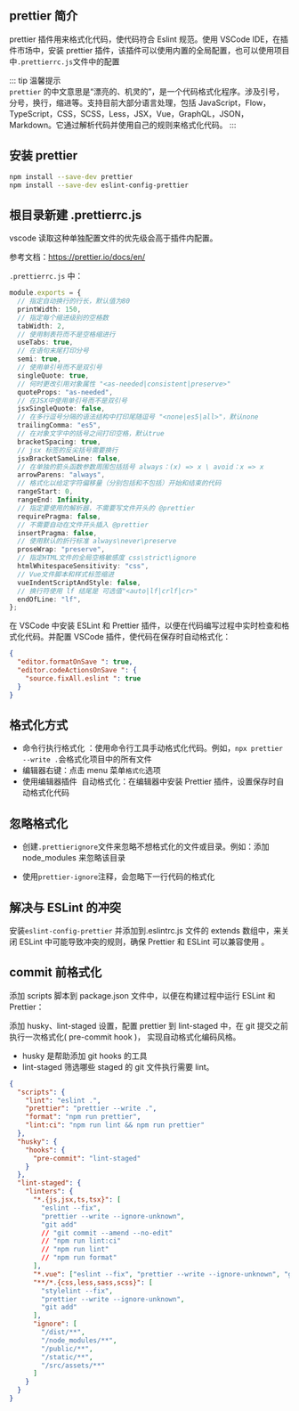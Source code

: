 ## prettier 简介

prettier 插件用来格式化代码，使代码符合 Eslint 规范。使用 VSCode IDE，在插件市场中，安装 prettier 插件，该插件可以使用内置的全局配置，也可以使用项目中`.prettierrc.js`文件中的配置

::: tip 温馨提示  
`prettier` 的中文意思是“漂亮的、机灵的”，是一个代码格式化程序。涉及引号，分号，换行，缩进等。支持目前大部分语言处理，包括 JavaScript，Flow，TypeScript，CSS，SCSS，Less，JSX，Vue，GraphQL，JSON，Markdown。它通过解析代码并使用自己的规则来格式化代码。
:::

## 安装 prettier

```bash
npm install --save-dev prettier
npm install --save-dev eslint-config-prettier
```

## 根目录新建 .prettierrc.js

vscode 读取这种单独配置文件的优先级会高于插件内配置。

参考文档：https://prettier.io/docs/en/

`.prettierrc.js` 中：

```ts
module.exports = {
  // 指定自动换行的行长，默认值为80
  printWidth: 150,
  // 指定每个缩进级别的空格数
  tabWidth: 2,
  // 使用制表符而不是空格缩进行
  useTabs: true,
  // 在语句末尾打印分号
  semi: true,
  // 使用单引号而不是双引号
  singleQuote: true,
  // 何时更改引用对象属性 "<as-needed|consistent|preserve>"
  quoteProps: "as-needed",
  // 在JSX中使用单引号而不是双引号
  jsxSingleQuote: false,
  // 在多行逗号分隔的语法结构中打印尾随逗号 "<none|es5|all>"，默认none
  trailingComma: "es5",
  // 在对象文字中的括号之间打印空格，默认true
  bracketSpacing: true,
  // jsx 标签的反尖括号需要换行
  jsxBracketSameLine: false,
  // 在单独的箭头函数参数周围包括括号 always：(x) => x \ avoid：x => x
  arrowParens: "always",
  // 格式化以给定字符偏移量（分别包括和不包括）开始和结束的代码
  rangeStart: 0,
  rangeEnd: Infinity,
  // 指定要使用的解析器，不需要写文件开头的 @prettier
  requirePragma: false,
  // 不需要自动在文件开头插入 @prettier
  insertPragma: false,
  // 使用默认的折行标准 always\never\preserve
  proseWrap: "preserve",
  // 指定HTML文件的全局空格敏感度 css\strict\ignore
  htmlWhitespaceSensitivity: "css",
  // Vue文件脚本和样式标签缩进
  vueIndentScriptAndStyle: false,
  // 换行符使用 lf 结尾是 可选值"<auto|lf|crlf|cr>"
  endOfLine: "lf",
};
```

在 VSCode 中安装 ESLint 和 Prettier 插件，以便在代码编写过程中实时检查和格式化代码。并配置 VSCode 插件，使代码在保存时自动格式化：

```json
{
  "editor.formatOnSave ": true,
  "editor.codeActionsOnSave ": {
    "source.fixAll.eslint ": true
  }
}
```

## 格式化方式

- 命令行执行格式化 ‌：使用命令行工具手动格式化代码。例如，`npx prettier --write .`会格式化项目中的所有文件 ‌
- 编辑器右键：点击 menu 菜单`格式化`选项
- 使用编辑器插件 ‌ 自动格式化：在编辑器中安装 Prettier 插件，设置保存时自动格式化代码 ‌

## 忽略格式化

- 创建`.prettierignore`文件来忽略不想格式化的文件或目录。例如：添加 node_modules 来忽略该目录 ‌

- 使用`prettier-ignore`注释，会忽略下一行代码的格式化

## 解决与 ESLint 的冲突 ‌

安装`eslint-config-prettier` 并添加到.eslintrc.js 文件的 extends 数组中，来关闭 ESLint 中可能导致冲突的规则，确保 Prettier 和 ESLint 可以兼容使用 ‌。

## commit 前格式化

添加 scripts 脚本到 package.json 文件中，以便在构建过程中运行 ESLint 和 Prettier：

添加 husky、lint-staged 设置，配置 prettier 到 lint-staged 中，在 git 提交之前执行一次格式化( pre-commit hook )， 实现自动格式化编码风格。

- husky 是帮助添加 git hooks 的工具
- lint-staged 筛选哪些 staged 的 git 文件执行需要 lint。

```json
{
  "scripts": {
    "lint": "eslint .",
    "prettier": "prettier --write .",
    "format": "npm run prettier",
    "lint:ci": "npm run lint && npm run prettier"
  },
  "husky": {
    "hooks": {
      "pre-commit": "lint-staged"
    }
  },
  "lint-staged": {
    "linters": {
      "*.{js,jsx,ts,tsx}": [
        "eslint --fix",
        "prettier --write --ignore-unknown",
        "git add"
        // "git commit --amend --no-edit"
        // "npm run lint:ci"
        // "npm run lint"
        // "npm run format"
      ],
      "*.vue": ["eslint --fix", "prettier --write --ignore-unknown", "git add"],
      "**/*.{css,less,sass,scss}": [
        "stylelint --fix",
        "prettier --write --ignore-unknown",
        "git add"
      ],
      "ignore": [
        "/dist/**",
        "/node_modules/**",
        "/public/**",
        "/static/**",
        "/src/assets/**"
      ]
    }
  }
}
```
